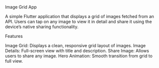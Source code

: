 Image Grid App

A simple Flutter application that displays a grid of images fetched from an API. Users can tap on any image to view it in detail and share it using the device’s native sharing functionality.

Features

Image Grid: Displays a clean, responsive grid layout of images.
 Image Details: Full-screen view with title and description.
 Share Image: Allows users to share any image.
Hero Animation: Smooth transition from grid to full view.



